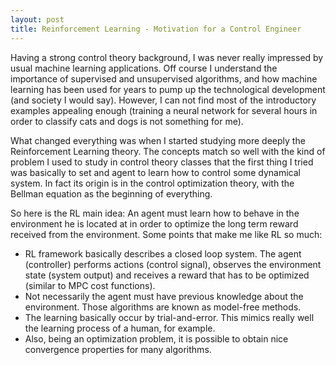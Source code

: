 ```yaml
---
layout: post
title: Reinforcement Learning - Motivation for a Control Engineer
---
```


Having a strong control theory background, I was never really impressed by usual machine learning applications. Off course I understand the importance of supervised and unsupervised algorithms, and how machine learning has been used for years to pump up the technological development (and society I would say). However, I can not find most of the introductory examples appealing enough (training a neural network for several hours in order to classify cats and dogs is not something for me).

What changed everything was when I started studying more deeply the Reinforcement Learning theory. The concepts match so well with the kind of problem I used to study in control theory classes that the first thing I tried was basically to set and agent to learn how to control some dynamical system. In fact its origin is in the control optimization theory, with the Bellman equation as the beginning of everything.

So here is the RL main idea: An agent must learn how to behave in the environment he is located at in order to optimize the long term reward received from the environment. Some points that make me like RL so much:

+ RL framework basically describes a closed loop system. The agent (controller) performs actions (control signal), observes the environment state (system output) and receives a reward that has to be optimized (similar to MPC cost functions).
+ Not necessarily the agent must have previous knowledge about the environment. Those algorithms are known as model-free methods.
+ The learning basically occur by trial-and-error. This mimics really well the learning process of a human, for example.
+ Also, being an optimization problem, it is possible to obtain nice convergence properties for many algorithms.
